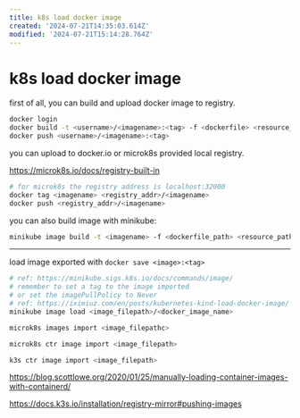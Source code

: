 ```yaml
---
title: k8s load docker image
created: '2024-07-21T14:35:03.614Z'
modified: '2024-07-21T15:14:28.764Z'
---
```


# k8s load docker image

first of all, you can build and upload docker image to registry.

```bash
docker login
docker build -t <username>/<imagename>:<tag> -f <dockerfile> <resource_path>
docker push <username>/<imagename>:<tag>
```

you can upload to docker.io or microk8s provided local registry.

https://microk8s.io/docs/registry-built-in

```bash
# for microk8s the registry address is localhost:32000
docker tag <imagename> <registry_addr>/<imagename>
docker push <registry_addr>/<imagename>
```

you can also build image with minikube:

```bash
minikube image build -t <imagename> -f <dockerfile_path> <resource_path>
```

---

load image exported with `docker save <image>:<tag>`

```bash
# ref: https://minikube.sigs.k8s.io/docs/commands/image/
# remember to set a tag to the image imported
# or set the imagePullPolicy to Never
# ref: https://iximiuz.com/en/posts/kubernetes-kind-load-docker-image/
minikube image load <image_filepath>/<docker_image_name>

microk8s images import <image_filepathc>

microk8s ctr image import <image_filepath>

k3s ctr image import <image_filepath>
```

https://blog.scottlowe.org/2020/01/25/manually-loading-container-images-with-containerd/

https://docs.k3s.io/installation/registry-mirror#pushing-images

